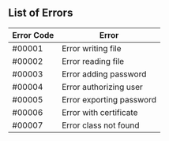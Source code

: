 ## List of Errors

| Error Code | Error |
|------------|-------|
| #00001 | Error writing file |
| #00002 | Error reading file |
| #00003 | Error adding password |
| #00004 | Error authorizing user |
| #00005 | Error exporting password |
| #00006 | Error with certificate |
| #00007 | Error class not found |
